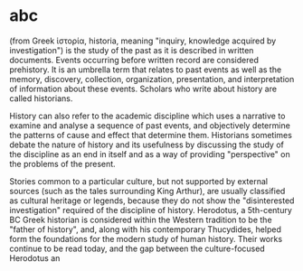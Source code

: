 # abc
(from Greek ἱστορία, historia, meaning "inquiry, knowledge acquired by investigation") is the study of the past as it is described in written documents. Events occurring before written record are considered prehistory. It is an umbrella term that relates to past events as well as the memory, discovery, collection, organization, presentation, and interpretation of information about these events. Scholars who write about history are called historians.

History can also refer to the academic discipline which uses a narrative to examine and analyse a sequence of past events, and objectively determine the patterns of cause and effect that determine them. Historians sometimes debate the nature of history and its usefulness by discussing the study of the discipline as an end in itself and as a way of providing "perspective" on the problems of the present.

Stories common to a particular culture, but not supported by external sources (such as the tales surrounding King Arthur), are usually classified as cultural heritage or legends, because they do not show the "disinterested investigation" required of the discipline of history. Herodotus, a 5th-century BC Greek historian is considered within the Western tradition to be the "father of history", and, along with his contemporary Thucydides, helped form the foundations for the modern study of human history. Their works continue to be read today, and the gap between the culture-focused Herodotus an
